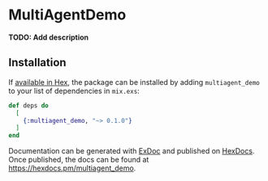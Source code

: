 # MultiAgentDemo

**TODO: Add description**

## Installation

If [available in Hex](https://hex.pm/docs/publish), the package can be installed
by adding `multiagent_demo` to your list of dependencies in `mix.exs`:

```elixir
def deps do
  [
    {:multiagent_demo, "~> 0.1.0"}
  ]
end
```

Documentation can be generated with [ExDoc](https://github.com/elixir-lang/ex_doc)
and published on [HexDocs](https://hexdocs.pm). Once published, the docs can
be found at <https://hexdocs.pm/multiagent_demo>.

